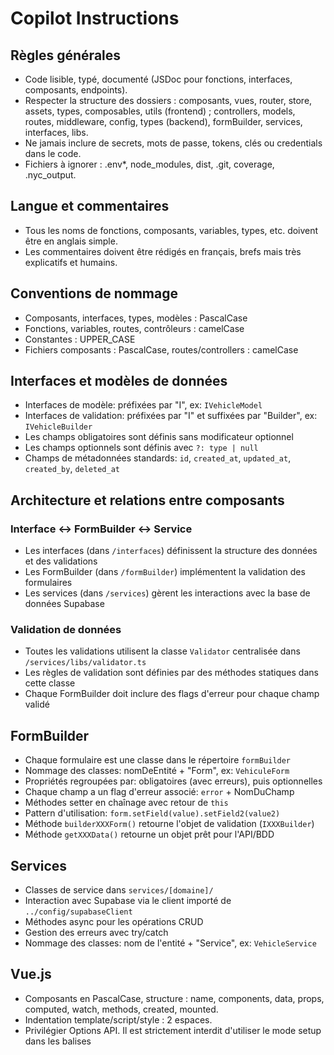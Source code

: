 # Copilot Instructions

## Règles générales

- Code lisible, typé, documenté (JSDoc pour fonctions, interfaces, composants, endpoints).
- Respecter la structure des dossiers : composants, vues, router, store, assets, types, composables, utils (frontend) ; controllers, models, routes, middleware, config, types (backend), formBuilder, services, interfaces, libs.
- Ne jamais inclure de secrets, mots de passe, tokens, clés ou credentials dans le code.
- Fichiers à ignorer : .env\*, node_modules, dist, .git, coverage, .nyc_output.

## Langue et commentaires

- Tous les noms de fonctions, composants, variables, types, etc. doivent être en anglais simple.
- Les commentaires doivent être rédigés en français, brefs mais très explicatifs et humains.

## Conventions de nommage

- Composants, interfaces, types, modèles : PascalCase
- Fonctions, variables, routes, contrôleurs : camelCase
- Constantes : UPPER_CASE
- Fichiers composants : PascalCase, routes/controllers : camelCase

## Interfaces et modèles de données

- Interfaces de modèle: préfixées par "I", ex: `IVehicleModel`
- Interfaces de validation: préfixées par "I" et suffixées par "Builder", ex: `IVehicleBuilder`
- Les champs obligatoires sont définis sans modificateur optionnel
- Les champs optionnels sont définis avec `?: type | null`
- Champs de métadonnées standards: `id`, `created_at`, `updated_at`, `created_by`, `deleted_at`

## Architecture et relations entre composants

### Interface ↔ FormBuilder ↔ Service

- Les interfaces (dans `/interfaces`) définissent la structure des données et des validations
- Les FormBuilder (dans `/formBuilder`) implémentent la validation des formulaires
- Les services (dans `/services`) gèrent les interactions avec la base de données Supabase

### Validation de données

- Toutes les validations utilisent la classe `Validator` centralisée dans `/services/libs/validator.ts`
- Les règles de validation sont définies par des méthodes statiques dans cette classe
- Chaque FormBuilder doit inclure des flags d'erreur pour chaque champ validé

## FormBuilder

- Chaque formulaire est une classe dans le répertoire `formBuilder`
- Nommage des classes: nomDeEntité + "Form", ex: `VehiculeForm`
- Propriétés regroupées par: obligatoires (avec erreurs), puis optionnelles
- Chaque champ a un flag d'erreur associé: `error` + NomDuChamp
- Méthodes setter en chaînage avec retour de `this`
- Pattern d'utilisation: `form.setField(value).setField2(value2)`
- Méthode `builderXXXForm()` retourne l'objet de validation (`IXXXBuilder`)
- Méthode `getXXXData()` retourne un objet prêt pour l'API/BDD

## Services

- Classes de service dans `services/[domaine]/`
- Interaction avec Supabase via le client importé de `../config/supabaseClient`
- Méthodes async pour les opérations CRUD
- Gestion des erreurs avec try/catch
- Nommage des classes: nom de l'entité + "Service", ex: `VehicleService`

## Vue.js

- Composants en PascalCase, structure : name, components, data, props, computed, watch, methods, created, mounted.
- Indentation template/script/style : 2 espaces.
- Privilégier Options API. Il est strictement interdit d'utiliser le mode setup dans les balises <script> des composants Vue (pas de <script setup>).
- Utiliser Tailwind avec classes triées alphabétiquement.

## TypeScript

- Mode strict non obligatoire, noImplicitAny désactivé, allowJs autorisé.
- Le code dois toujours être assez simple et facilement maintenable.

## Sécurité

- Bloquer tout code ou fichier contenant des patterns sensibles (voir plus haut).
- Sensible aux mots-clés : password, secret, key, token, auth.

## Documentation

- Documenter composants, interfaces, fonctions, endpoints API (JSDoc).

## Tests

- Tests requis pour : composants, endpoints API, utils.
- Fichiers de test : \_.spec.ts, fonctions de test : should\_\_

## Performance

- Taille max fichier : 500kb, ligne max : 100 caractères, complexité max : 15.

## Accessibilité

- Toujours penser accessibilité (ARIA, HTML sémantique).

## Spécificités projet

- Utiliser Supabase pour la base de données
- Validation centralisée des formulaires via la classe `Validator` dans `/services/libs/validator.ts`
- Routes nommées de façon unique et logique
- Composants Vue organisés par domaine métier
- Préférer les interfaces génériques pour la réutilisabilité
- Respecter le pattern Interface ↔ FormBuilder ↔ Service

Merci d'utiliser Copilot de façon responsable et collaborative !
